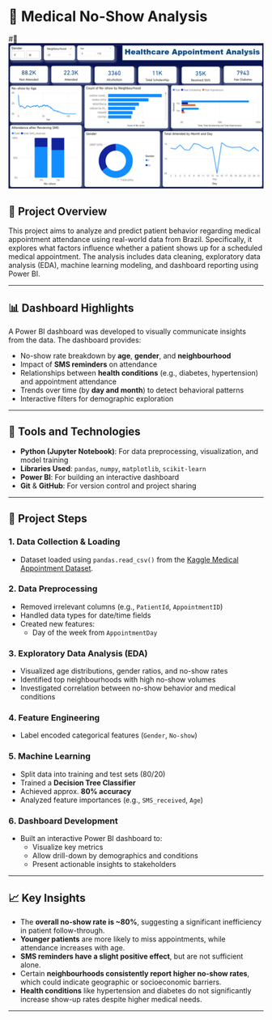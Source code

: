 # 🏥 Medical No-Show Analysis


#📎![Dashboard](Appointment_Dashboard.png)

## 📌 Project Overview

This project aims to analyze and predict patient behavior regarding medical appointment attendance using real-world data from Brazil. Specifically, it explores what factors influence whether a patient shows up for a scheduled medical appointment. The analysis includes data cleaning, exploratory data analysis (EDA), machine learning modeling, and dashboard reporting using Power BI.

---

## 📊 Dashboard Highlights

A Power BI dashboard was developed to visually communicate insights from the data. The dashboard provides:

- No-show rate breakdown by **age**, **gender**, and **neighbourhood**
- Impact of **SMS reminders** on attendance
- Relationships between **health conditions** (e.g., diabetes, hypertension) and appointment attendance
- Trends over time (by **day and month**) to detect behavioral patterns
- Interactive filters for demographic exploration

---

## 🧰 Tools and Technologies

- **Python (Jupyter Notebook)**: For data preprocessing, visualization, and model training
- **Libraries Used**: `pandas`, `numpy`, `matplotlib`, `scikit-learn`
- **Power BI**: For building an interactive dashboard
- **Git** & **GitHub**: For version control and project sharing

---

## 🧪 Project Steps

### 1. Data Collection & Loading
- Dataset loaded using `pandas.read_csv()` from the [Kaggle Medical Appointment Dataset](https://www.kaggle.com/joniarroba/noshowappointments).

### 2. Data Preprocessing
- Removed irrelevant columns (e.g., `PatientId`, `AppointmentID`)
- Handled data types for date/time fields
- Created new features: 
  - Day of the week from `AppointmentDay`

### 3. Exploratory Data Analysis (EDA)
- Visualized age distributions, gender ratios, and no-show rates
- Identified top neighbourhoods with high no-show volumes
- Investigated correlation between no-show behavior and medical conditions

### 4. Feature Engineering
- Label encoded categorical features (`Gender`, `No-show`)

### 5. Machine Learning
- Split data into training and test sets (80/20)
- Trained a **Decision Tree Classifier**
- Achieved approx. **80% accuracy**
- Analyzed feature importances (e.g., `SMS_received`, `Age`)

### 6. Dashboard Development
- Built an interactive Power BI dashboard to:
  - Visualize key metrics
  - Allow drill-down by demographics and conditions
  - Present actionable insights to stakeholders

---

## 📈 Key Insights

- The **overall no-show rate is ~80%**, suggesting a significant inefficiency in patient follow-through.
- **Younger patients** are more likely to miss appointments, while attendance increases with age.
- **SMS reminders have a slight positive effect**, but are not sufficient alone.
- Certain **neighbourhoods consistently report higher no-show rates**, which could indicate geographic or socioeconomic barriers.
- **Health conditions** like hypertension and diabetes do not significantly increase show-up rates despite higher medical needs.

---
